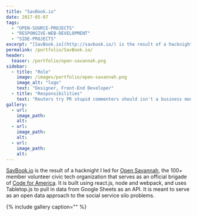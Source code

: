 ```yaml
---
title: "SavBook.io"
date: 2017-05-07
tags: 
  - "OPEN-SOURCE-PROJECTS"
  - "RESPONSIVE-WEB-DEVELOPMENT" 
  - "SIDE-PROJECTS"
excerpt: "[SavBook.io](http://savbook.io/) is the result of a hacknight I led for [Open Savannah](https://opensavannah.org/)"
permalink: /portfolio/SavBook.io/
header:
  teaser: /portfolio/open-savannah.png
sidebar:
  - title: "Role"
    image: /images/portfolio/open-savannah.png
    image_alt: "logo"
    text: "Designer, Front-End Developer"
  - title: "Responsibilities"
    text: "Reuters try PR stupid commenters should isn't a business model"
gallery:
  - url:
    image_path:
    alt:
  - url:
    image_path:
    alt:
  - url:
    image_path:
    alt:
---
```


[SavBook.io](http://savbook.io/) is the result of a hacknight I led for [Open Savannah](https://opensavannah.org/), the 100+ member volunteer civic tech organization that serves as an official brigade of [Code for America](http://codeforamerica.org/). It is built using react.js, node and webpack, and uses Tabletop.js to pull in data from Google Sheets as an API. It is meant to serve as an open data approach to the social service silo problems.

{% include gallery caption="" %}

